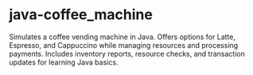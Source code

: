 # java-coffee_machine
Simulates a coffee vending machine in Java. Offers options for Latte, Espresso, and Cappuccino while managing resources and processing payments. Includes inventory reports, resource checks, and transaction updates for learning Java basics.
